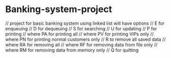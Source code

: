 # Banking-system-project

// project for basic banking system using linked list will have options
// E for enqueuing
// D for dequeuing
// S for searching
// U for updating
// P for printing
//  where PA for printing all
//  where PV for printing VIPs only
//  where PN for printing normal customers only
// R to remove all saved data 
//   where RA for removing all
//   where RF for removing data from file only
//   where RM for removing data from memory only
// Q for quitting
